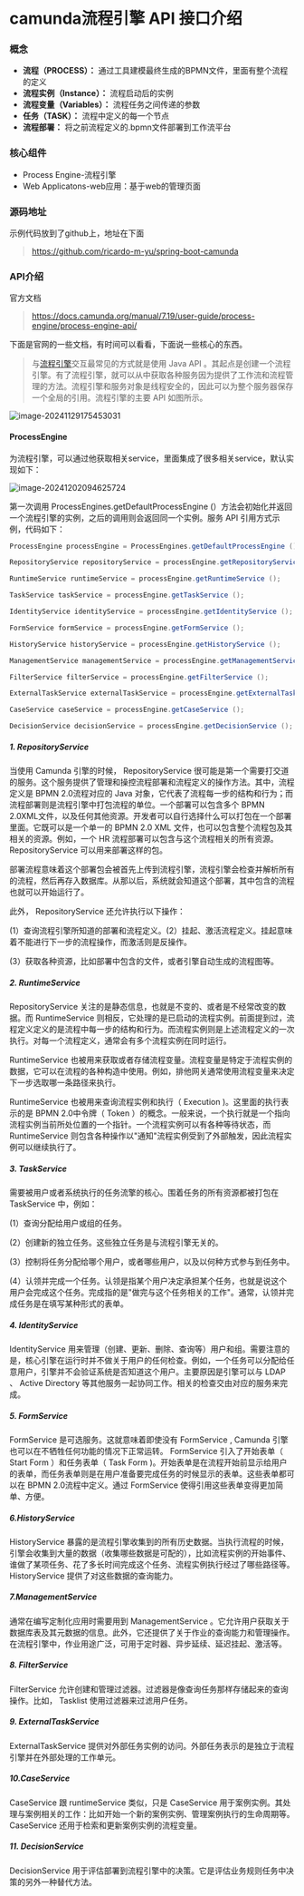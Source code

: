 # camunda流程引擎 API 接口介绍

###  **概念**

- **流程（PROCESS）：**  通过工具建模最终生成的BPMN文件，里面有整个流程的定义
- **流程实例（Instance）：** 流程启动后的实例
- **流程变量（Variables）：** 流程任务之间传递的参数
- **任务（TASK）：** 流程中定义的每一个节点
- **流程部署：** 将之前流程定义的.bpmn文件部署到工作流平台

### **核心组件**

- Process Engine-流程引擎
- Web Applicatons-web应用：基于web的管理页面

### **源码地址**

示例代码放到了github上，地址在下面

> https://github.com/ricardo-m-yu/spring-boot-camunda

### **API介绍**

官方文档

> https://docs.camunda.org/manual/7.19/user-guide/process-engine/process-engine-api/

下面是官网的一些文档，有时间可以看看，下面说一些核心的东西。

> 与[流程引擎](https://so.csdn.net/so/search?q=流程引擎&spm=1001.2101.3001.7020)交互最常见的方式就是使用 Java API 。其起点是创建一个流程引擎。有了流程引擎，就可以从中获取各种服务因为提供了工作流和流程管理的方法。流程引擎和服务对象是线程安全的，因此可以为整个服务器保存一个全局的引用。流程引擎的主要 API 如图所示。

![image-20241129175453031](./imgs/image-20241129175453031.png)

#### ProcessEngine

为流程引擎，可以通过他获取相关service，里面集成了很多相关service，默认实现如下：

![image-20241202094625724](./imgs/image-20241202094625724.png)

第一次调用 ProcessEngines.getDefaultProcessEngine (）方法会初始化并返回一个流程引擎的实例，之后的调用则会返回同一个实例。服务 API 引用方式示例，代码如下：

```java
ProcessEngine processEngine = ProcessEngines.getDefaultProcessEngine ();

RepositoryService repositoryService = processEngine.getRepositoryService ();

RuntimeService runtimeService = processEngine.getRuntimeService ();

TaskService taskService = processEngine.getTaskService ();

IdentityService identityService = processEngine.getIdentityService ();

FormService formService = processEngine.getFormService ();

HistoryService historyService = processEngine.getHistoryService ();

ManagementService managementService = processEngine.getManagementService (); 

FilterService filterService = processEngine.getFilterService ();

ExternalTaskService externalTaskService = processEngine.getExternalTaskService ();

CaseService caseService = processEngine.getCaseService ();

DecisionService decisionService = processEngine.getDecisionService ();

```



##### **1. RepositoryService**

当使用 Camunda 引擎的时候， RepositoryService 很可能是第一个需要打交道的服务。这个服务提供了管理和操控流程部署和流程定义的操作方法。其中，流程定义是 BPMN 2.0流程对应的 Java 对象，它代表了流程每一步的结构和行为；而流程部署则是流程引擎中打包流程的单位。一个部署可以包含多个 BPMN 2.0XML文件，以及任何其他资源。开发者可以自行选择什么可以打包在一个部署里面。它既可以是一个单一的 BPMN 2.0 XML 文件，也可以包含整个流程包及其相关的资源。例如，一个 HR 流程部署可以包含与这个流程相关的所有资源。 RepositoryService 可以用来部署这样的包。

部署流程意味着这个部署包会被首先上传到流程引擎，流程引擎会检查并解析所有的流程，然后再存入数据库。从那以后，系统就会知道这个部署，其中包含的流程也就可以开始运行了。

此外， RepositoryService 还允许执行以下操作：

(1）查询流程引擎所知道的部署和流程定义。(2）挂起、激活流程定义。挂起意味着不能进行下一步的流程操作，而激活则是反操作。

(3）获取各种资源，比如部署中包含的文件，或者引擎自动生成的流程图等。



##### **2. RuntimeService**

 RepositoryService 关注的是静态信息，也就是不变的、或者是不经常改变的数据。而 RuntimeService 则相反，它处理的是已启动的流程实例。前面提到过，流程定义定义的是流程中每一步的结构和行为。而流程实例则是上述流程定义的一次执行。对每一个流程定义，通常会有多个流程实例在同时运行。

 RuntimeService 也被用来获取或者存储流程变量。流程变量是特定于流程实例的数据，它可以在流程的各种构造中使用。例如，排他网关通常使用流程变量来决定下一步选取哪一条路径来执行。

 RuntimeService 也被用来查询流程实例和执行（ Execution )。这里面的执行表示的是 BPMN 2.0中令牌（ Token ）的概念。一般来说，一个执行就是一个指向流程实例当前所处位置的一个指针。一个流程实例可以有各种等待状态，而 RuntimeService 则包含各种操作以"通知"流程实例受到了外部触发，因此流程实例可以继续执行了。



##### **3. TaskService**

需要被用户或者系统执行的任务流擎的核心。围着任务的所有资源都被打包在 TaskService 中，例如：

(1）查询分配给用户或组的任务。

(2）创建新的独立任务。这些独立任务是与流程引擎无关的。

(3）控制将任务分配给哪个用户，或者哪些用户，以及以何种方式参与到任务中。

(4）认领并完成一个任务。认领是指某个用户决定承担某个任务，也就是说这个用户会完成这个任务。完成指的是"做完与这个任务相关的工作"。通常，认领并完成任务是在填写某种形式的表单。



##### **4. IdentityService**

 IdentityService 用来管理（创建、更新、删除、查询等）用户和组。需要注意的是，核心引擎在运行时并不做关于用户的任何检查。例如，一个任务可以分配给任意用户，引擎并不会验证系统是否知道这个用户。主要原因是引擎可以与 LDAP 、 Active Directory 等其他服务一起协同工作。相关的检查交由对应的服务来完成。



##### **5. FormService**

 FormService 是可选服务。这就意味着即使没有 FormService , Camunda 引擎也可以在不牺牲任何功能的情况下正常运转。 FormService 引入了开始表单（ Start Form ）和任务表单（ Task Form )。开始表单是在流程开始前显示给用户的表单，而任务表单则是在用户准备要完成任务的时候显示的表单。这些表单都可以在 BPMN 2.0流程中定义。通过 FormService 使得引用这些表单变得更加简单、方便。



##### **6.HistoryService**

 HistoryService 暴露的是流程引擎收集到的所有历史数据。当执行流程的时候，引擎会收集到大量的数据（收集哪些数据是可配的），比如流程实例的开始事件、谁做了某项任务、花了多长时间完成这个任务、流程实例执行经过了哪些路径等。 HistoryService 提供了对这些数据的查询能力。



##### **7.ManagementService**

通常在编写定制化应用时需要用到 ManagementService 。它允许用户获取关于数据库表及其元数据的信息。此外，它还提供了关于作业的查询能力和管理操作。在流程引擎中，作业用途广泛，可用于定时器、异步延续、延迟挂起、激活等。



##### **8. FilterService**

 FilterService 允许创建和管理过滤器。过滤器是像查询任务那样存储起来的查询操作。比如， Tasklist 使用过滤器来过滤用户任务。



##### **9. ExternalTaskService**

 ExternalTaskService 提供对外部任务实例的访问。外部任务表示的是独立于流程引擎并在外部处理的工作单元。



##### **10.CaseService**

 CaseService 跟 runtimeService 类似，只是 CaseService 用于案例实例。其处理与案例相关的工作：比如开始一个新的案例实例、管理案例执行的生命周期等。 CaseService 还用于检索和更新案例实例的流程变量。



##### **11. DecisionService**

 DecisionService 用于评估部署到流程引擎中的决策。它是评估业务规则任务中决策的另外一种替代方法。